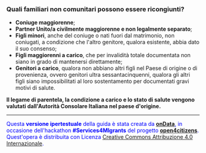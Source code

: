 ### Quali familiari non comunitari possono essere ricongiunti?

- **Coniuge maggiorenne**;
- **Partner Unito/a civilmente maggiorenne e non legalmente separato**;
- **Figli minori**, anche del coniuge o nati fuori dal matrimonio, non coniugati, a condizione che l'altro genitore, qualora esistente, abbia dato il suo consenso;
- **Figli maggiorenni a carico**, che per invalidità totale documentata non siano in grado di mantenersi direttamente;
- **Genitori a carico**, qualora non abbiano altri figli nel Paese di origine o di provenienza, ovvero genitori ultra sessantacinquenni, qualora gli altri figli siano impossibilitati al loro sostentamento per documentati gravi motivi di salute.

**Il legame di parentela, la condizione a carico e lo stato di salute vengono valutati dall'Autorità Consolare Italiana nel paese d'origine.**

---
<footer style="color:blue !important;">
<div id="about">
Questa <strong>versione ipertestuale</strong> della guida è stata creata da <a href="http://ondata.it/" target="_blank"><strong>onData</strong></a>, in occasione dell'hackathon <strong>#Services4MIgrants</strong> del progetto <a href="http://open4citizens.eu/" target="_blank"><strong>open4citizens</strong></a>.
</div>
<div id="licenza">
Quest'opera è distribuita con Licenza <a rel="license" href="http://creativecommons.org/licenses/by/4.0/">Creative Commons Attribuzione 4.0 Internazionale</a>.
</div>
</footer>
